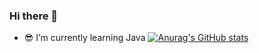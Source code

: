 ### Hi there 👋

- 😎 I’m currently learning Java
[![Anurag's GitHub stats](https://github-readme-stats.vercel.app/api?username=sanina13)](https://github.com/sanina13/github-readme-stats)

